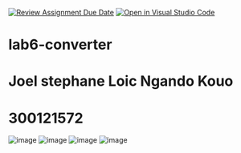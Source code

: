 [![Review Assignment Due Date](https://classroom.github.com/assets/deadline-readme-button-22041afd0340ce965d47ae6ef1cefeee28c7c493a6346c4f15d667ab976d596c.svg)](https://classroom.github.com/a/2EK3Iq2u)
[![Open in Visual Studio Code](https://classroom.github.com/assets/open-in-vscode-2e0aaae1b6195c2367325f4f02e2d04e9abb55f0b24a779b69b11b9e10269abc.svg)](https://classroom.github.com/online_ide?assignment_repo_id=17155764&assignment_repo_type=AssignmentRepo)
# lab6-converter
# Joel stephane Loic Ngando Kouo
# 300121572 <br>
![image](https://github.com/user-attachments/assets/384e84e4-1a52-4016-bffd-c25e06b58ac5)
![image](https://github.com/user-attachments/assets/c3bf1d4b-8d3b-44f4-8522-474bedc9ddb8)
![image](https://github.com/user-attachments/assets/7dac33ec-8566-45b5-89eb-74deba20d6c1)
![image](https://github.com/user-attachments/assets/2b369f06-8631-48c5-8698-f2ca72000cfc)

